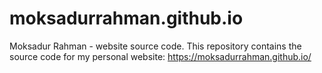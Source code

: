 # moksadurrahman.github.io
Moksadur Rahman - website source code. This repository contains the source code for my personal website: https://moksadurrahman.github.io/
